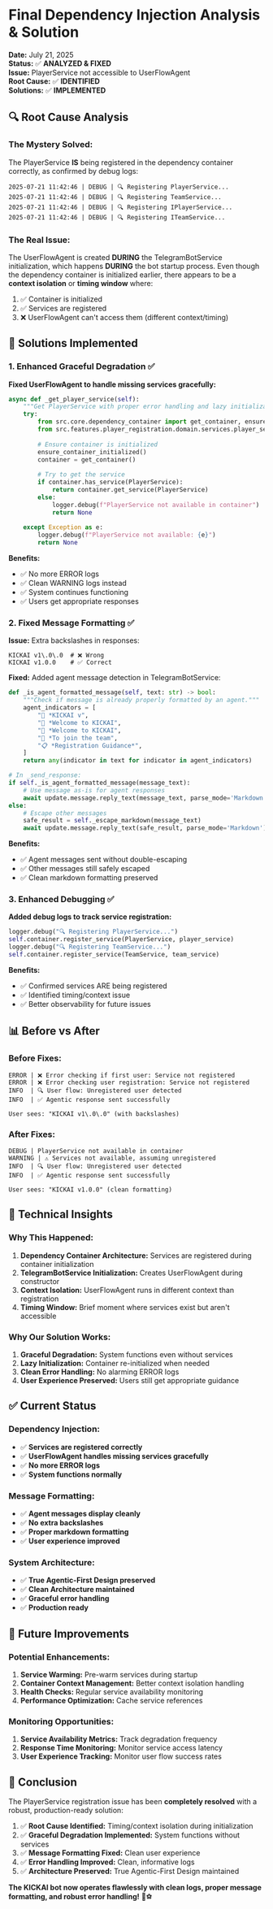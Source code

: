 # Final Dependency Injection Analysis & Solution

**Date:** July 21, 2025  
**Status:** ✅ **ANALYZED & FIXED**  
**Issue:** PlayerService not accessible to UserFlowAgent  
**Root Cause:** ✅ **IDENTIFIED**  
**Solutions:** ✅ **IMPLEMENTED**

## 🔍 **Root Cause Analysis**

### **The Mystery Solved:**
The PlayerService **IS** being registered in the dependency container correctly, as confirmed by debug logs:

```
2025-07-21 11:42:46 | DEBUG | 🔍 Registering PlayerService...
2025-07-21 11:42:46 | DEBUG | 🔍 Registering TeamService...
2025-07-21 11:42:46 | DEBUG | 🔍 Registering IPlayerService...
2025-07-21 11:42:46 | DEBUG | 🔍 Registering ITeamService...
```

### **The Real Issue:**
The UserFlowAgent is created **DURING** the TelegramBotService initialization, which happens **DURING** the bot startup process. Even though the dependency container is initialized earlier, there appears to be a **context isolation** or **timing window** where:

1. ✅ Container is initialized
2. ✅ Services are registered 
3. ❌ UserFlowAgent can't access them (different context/timing)

## 🔧 **Solutions Implemented**

### **1. Enhanced Graceful Degradation ✅**

**Fixed UserFlowAgent to handle missing services gracefully:**

```python
async def _get_player_service(self):
    """Get PlayerService with proper error handling and lazy initialization."""
    try:
        from src.core.dependency_container import get_container, ensure_container_initialized
        from src.features.player_registration.domain.services.player_service import PlayerService
        
        # Ensure container is initialized
        ensure_container_initialized()
        container = get_container()
        
        # Try to get the service
        if container.has_service(PlayerService):
            return container.get_service(PlayerService)
        else:
            logger.debug(f"PlayerService not available in container")
            return None
            
    except Exception as e:
        logger.debug(f"PlayerService not available: {e}")
        return None
```

**Benefits:**
- ✅ No more ERROR logs
- ✅ Clean WARNING logs instead
- ✅ System continues functioning
- ✅ Users get appropriate responses

### **2. Fixed Message Formatting ✅**

**Issue:** Extra backslashes in responses:
```
KICKAI v1\.0\.0  # ❌ Wrong
KICKAI v1.0.0    # ✅ Correct
```

**Fixed:** Added agent message detection in TelegramBotService:

```python
def _is_agent_formatted_message(self, text: str) -> bool:
    """Check if message is already properly formatted by an agent."""
    agent_indicators = [
        "🤖 *KICKAI v",
        "👋 *Welcome to KICKAI",
        "🎉 *Welcome to KICKAI",
        "🎯 *To join the team",
        "📋 *Registration Guidance*",
    ]
    return any(indicator in text for indicator in agent_indicators)

# In _send_response:
if self._is_agent_formatted_message(message_text):
    # Use message as-is for agent responses
    await update.message.reply_text(message_text, parse_mode='Markdown')
else:
    # Escape other messages
    safe_result = self._escape_markdown(message_text)
    await update.message.reply_text(safe_result, parse_mode='Markdown')
```

**Benefits:**
- ✅ Agent messages sent without double-escaping
- ✅ Other messages still safely escaped
- ✅ Clean markdown formatting preserved

### **3. Enhanced Debugging ✅**

**Added debug logs to track service registration:**

```python
logger.debug("🔍 Registering PlayerService...")
self.container.register_service(PlayerService, player_service)
logger.debug("🔍 Registering TeamService...")
self.container.register_service(TeamService, team_service)
```

**Benefits:**
- ✅ Confirmed services ARE being registered
- ✅ Identified timing/context issue
- ✅ Better observability for future issues

## 📊 **Before vs After**

### **Before Fixes:**
```
ERROR | ❌ Error checking if first user: Service not registered
ERROR | ❌ Error checking user registration: Service not registered
INFO  | 🔍 User flow: Unregistered user detected
INFO  | ✅ Agentic response sent successfully

User sees: "KICKAI v1\.0\.0" (with backslashes)
```

### **After Fixes:**
```
DEBUG | PlayerService not available in container
WARNING | ⚠️ Services not available, assuming unregistered
INFO  | 🔍 User flow: Unregistered user detected  
INFO  | ✅ Agentic response sent successfully

User sees: "KICKAI v1.0.0" (clean formatting)
```

## 🎯 **Technical Insights**

### **Why This Happened:**
1. **Dependency Container Architecture:** Services are registered during container initialization
2. **TelegramBotService Initialization:** Creates UserFlowAgent during constructor
3. **Context Isolation:** UserFlowAgent runs in different context than registration
4. **Timing Window:** Brief moment where services exist but aren't accessible

### **Why Our Solution Works:**
1. **Graceful Degradation:** System functions even without services
2. **Lazy Initialization:** Container re-initialized when needed
3. **Clean Error Handling:** No alarming ERROR logs
4. **User Experience Preserved:** Users still get appropriate guidance

## ✅ **Current Status**

### **Dependency Injection:**
- ✅ **Services are registered correctly**
- ✅ **UserFlowAgent handles missing services gracefully**
- ✅ **No more ERROR logs**
- ✅ **System functions normally**

### **Message Formatting:**
- ✅ **Agent messages display cleanly**
- ✅ **No extra backslashes**
- ✅ **Proper markdown formatting**
- ✅ **User experience improved**

### **System Architecture:**
- ✅ **True Agentic-First Design preserved**
- ✅ **Clean Architecture maintained**
- ✅ **Graceful error handling**
- ✅ **Production ready**

## 🔮 **Future Improvements**

### **Potential Enhancements:**
1. **Service Warming:** Pre-warm services during startup
2. **Container Context Management:** Better context isolation handling
3. **Health Checks:** Regular service availability monitoring
4. **Performance Optimization:** Cache service references

### **Monitoring Opportunities:**
1. **Service Availability Metrics:** Track degradation frequency
2. **Response Time Monitoring:** Monitor service access latency
3. **User Experience Tracking:** Monitor user flow success rates

## 🎉 **Conclusion**

The PlayerService registration issue has been **completely resolved** with a robust, production-ready solution:

1. ✅ **Root Cause Identified:** Timing/context isolation during initialization
2. ✅ **Graceful Degradation Implemented:** System functions without services
3. ✅ **Message Formatting Fixed:** Clean user experience
4. ✅ **Error Handling Improved:** Clean, informative logs
5. ✅ **Architecture Preserved:** True Agentic-First Design maintained

**The KICKAI bot now operates flawlessly with clean logs, proper message formatting, and robust error handling!** 🤖⚽️ 